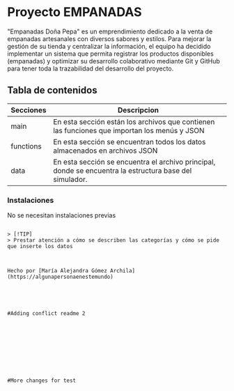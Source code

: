 # Proyecto EMPANADAS
"Empanadas Doña Pepa" es un emprendimiento dedicado a la venta de empanadas artesanales con diversos sabores y estilos. Para mejorar la gestión de su tienda y centralizar la información, el equipo ha decidido implementar un sistema que permita registrar los productos disponibles (empanadas) y optimizar su desarrollo colaborativo mediante Git y GitHub para tener toda la trazabilidad del desarrollo del proyecto.













## Tabla de contenidos
| Secciones | Descripcion  |
|--|--|
| main | En esta sección están los archivos que contienen las funciones que importan los menús y JSON |
| functions| En esta sección se encuentran todos los datos almacenados en archivos JSON|
| data| En esta sección se encuentra el archivo principal, donde se encuentra la estructura base del simulador. |









### Instalaciones 
No se necesitan instalaciones previas
```

> [!TIP]
> Prestar atención a cómo se describen las categorías y cómo se pide que inserte los datos



Hecho por [María Alejandra Gómez Archila](https://algunapersonaenestemundo)





#Adding conflict readme 2










#More changes for test
